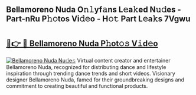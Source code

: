 ## Bellamoreno Nuda O𝚗𝚕yf𝚊ns L𝚎a𝚔ed N𝚞𝚍es - Part-nRu P𝚑𝚘tos Vi𝚍𝚎o - H𝚘𝚝 Part L𝚎a𝚔s 7Vgwu

# <h2><a href="http://kfem5c.oniu.top/?m=Bellamoreno+Nuda">🔗👉 🔴 Bellamoreno Nuda P𝚑ot𝚘𝚜 V𝚒d𝚎o</a></h2>

[![Bellamoreno Nuda Nu𝚍e𝚜](https://i.imgur.com/0qMVB7G.gif)](http://kfem5c.oniu.top/?m=Bellamoreno+Nuda)
Virtual content creator and entertainer Bellamoreno Nuda, recognized for distributing dance and lifestyle inspiration through trending dance trends and short videos. Visionary designer Bellamoreno Nuda, famed for their groundbreaking designs and commitment to creating beautiful and functional products.  
